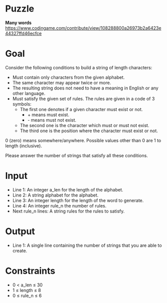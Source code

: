 # Puzzle
**Many words** https://www.codingame.com/contribute/view/108288800a26973b2a6423e44327ffd46ecfce

# Goal
Consider the following conditions to build a string of length characters:
* Must contain only characters from the given alphabet.
* The same character may appear twice or more.
* The resulting string does not need to have a meaning in English or any other language.
* Must satisfy the given set of rules. The rules are given in a code of 3 symbols:
   * The first one denotes if a given character must exist or not.
      * \+ means must exist.
      * \- means must not exist.
   * The second one is the character which must or must not exist.
   * The third one is the position where the character must exist or not.

0 (zero) means somewhere/anywhere. Possible values other than 0 are 1 to length (inclusive).

Please answer the number of strings that satisfy all these conditions.

# Input
* Line 1: An integer a_len for the length of the alphabet.
* Line 2: A string alphabet for the alphabet.
* Line 3: An integer length for the length of the word to generate.
* Line 4: An integer rule_n the number of rules.
* Next rule_n lines: A string rules for the rules to satisfy.

# Output
* Line 1: A single line containing the number of strings that you are able to create.

# Constraints
* 0 < a_len ≤ 30
* 1 ≤ length ≤ 8
* 0 ≤ rule_n ≤ 6
